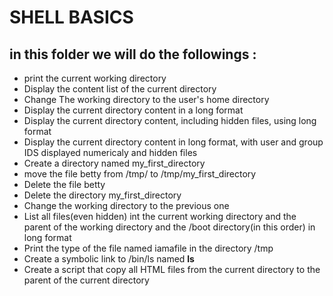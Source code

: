 # SHELL BASICS

## in this folder we will do the followings : <br>

- print the current working directory
- Display the content list of the current directory
- Change The working directory to the user's home directory
- Display the current directory content in a long format
- Display the current directory content, including hidden files, using long format
- Display the current directory content in long format, with user and group IDS displayed numericaly and hidden files
- Create a directory named my_first_directory
- move the file betty from /tmp/ to /tmp/my_first_directory
- Delete the file betty
- Delete the directory my_first_directory
- Change the working directory to the previous one
- List all files(even hidden) int the current working directory and the parent of the working directory and the /boot directory(in this order) in long format
- Print the type of the file named iamafile in the directory /tmp
- Create a symbolic link to /bin/ls named __ls__
- Create a script that copy all HTML files from the current directory to the parent of the current directory

